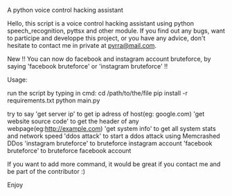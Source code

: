A python voice control hacking assistant

Hello, this script is a voice control hacking assistant using python speech_recognition, pyttsx and other module. If you find out any bugs, want to participe and developpe this project, or you have any advice, don't hesitate to contact me in private at pyrra@mail.com.

New !!
You can now do facebook and instagram account bruteforce, by saying 'facebook bruteforce' or 'instagram bruteforce' !!

Usage:

run the script by typing in cmd:
cd /path/to/the/file
pip install -r requirements.txt
python main.py

try to say 'get server ip' to get ip adress of host(eg: google.com) 
'get website source code' to get the header of any webpage(eg:http://example.com) 
'get system info' to get all system stats and network speed 
'ddos attack' to start a ddos attack using Memcrashed DDos
'instagram bruteforce' to bruteforce instagram account
'facebook bruteforce' to bruteforce facebook account

If you want to add more command, it would be great if you contact me and be part of the contributor :)

Enjoy
